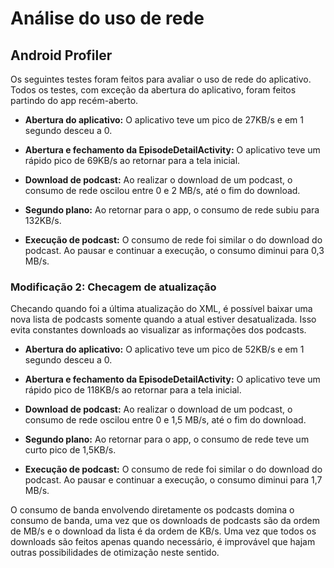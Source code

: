 # Análise do uso de rede

## Android Profiler

Os seguintes testes foram feitos para avaliar o uso de rede do aplicativo.
Todos os testes, com exceção da abertura do aplicativo, foram feitos partindo do app recém-aberto.

* __Abertura do aplicativo:__ O aplicativo teve um pico de 27KB/s e em 1 segundo desceu a 0.

* __Abertura e fechamento da EpisodeDetailActivity:__ O aplicativo teve um rápido pico de 69KB/s ao retornar para a tela inicial.

* __Download de podcast:__ Ao realizar o download de um podcast, o consumo de rede oscilou entre 0 e 2 MB/s, até o fim do download.

* __Segundo plano:__ Ao retornar para o app, o consumo de rede subiu para 132KB/s.

* __Execução de podcast:__ O consumo de rede foi similar o do download do podcast. Ao pausar e continuar a execução, o consumo diminui para 0,3 MB/s.

### Modificação 2: Checagem de atualização ###

Checando quando foi a última atualização do XML, é possível baixar uma nova lista de podcasts somente quando a atual estiver desatualizada. Isso evita constantes downloads ao visualizar as informações dos podcasts.

* __Abertura do aplicativo:__ O aplicativo teve um pico de 52KB/s e em 1 segundo desceu a 0.

* __Abertura e fechamento da EpisodeDetailActivity:__ O aplicativo teve um rápido pico de 118KB/s ao retornar para a tela inicial.

* __Download de podcast:__ Ao realizar o download de um podcast, o consumo de rede oscilou entre 0 e 1,5 MB/s, até o fim do download.

* __Segundo plano:__ Ao retornar para o app, o consumo de rede teve um curto pico de 1,5KB/s.

* __Execução de podcast:__ O consumo de rede foi similar o do download do podcast. Ao pausar e continuar a execução, o consumo diminui para 1,7 MB/s.

O consumo de banda envolvendo diretamente os podcasts domina o consumo de banda, uma vez que os downloads de podcasts são da ordem de MB/s e o download da lista é da ordem de KB/s. Uma vez que todos os downloads são feitos apenas quando necessário, é improvável que hajam outras possibilidades de otimização neste sentido.
